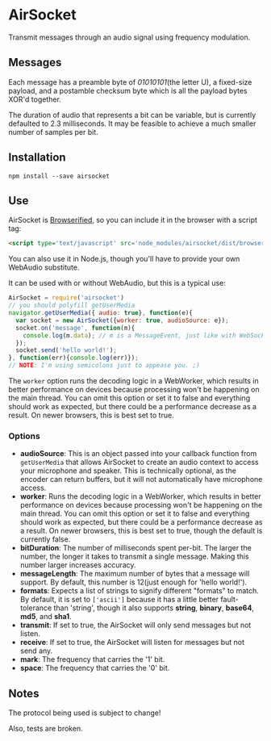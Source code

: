 AirSocket
=============

Transmit messages through an audio signal using frequency modulation.

## Messages
Each message has a preamble byte of *01010101*(the letter U), a fixed-size payload, and a postamble checksum byte which is all the payload bytes XOR'd together. 

The duration of audio that represents a bit can be variable, but is currently defaulted to 2.3 milliseconds.  It may be feasible to achieve a much smaller number of samples per bit.

## Installation
```npm install --save airsocket```

## Use

AirSocket is [Browserified](https://github.com/substack/node-browserify), so you can include it in the browser with a script tag:
```html
<script type='text/javascript' src='node_modules/airsocket/dist/browser/airsocket.js' />
```

You can also use it in Node.js, though you'll have to provide your own WebAudio substitute.

It can be used with or without WebAudio, but this is a typical use:

```javascript
AirSocket = require('airsocket')
// you should polyfill getUserMedia
navigator.getUserMedia({ audio: true}, function(e){
  var socket = new AirSocket({worker: true, audioSource: e});
  socket.on('message', function(m){
    console.log(m.data); // m is a MessageEvent, just like with WebSocket
  });
  socket.send('hello world!');
}, function(err){console.log(err)});
// NOTE: I'm using semicolons just to appease you. ;)
```

The `worker` option runs the decoding logic in a WebWorker, which results in better performance on devices because processing won't be happening on the main thread.  You can omit this option or set it to false and everything should work as expected, but there could be a performance decrease as a result.  On newer browsers, this is best set to true.

### Options

- **audioSource**: This is an object passed into your callback function from `getUserMedia` that allows AirSocket to create an audio context to access your microphone and speaker.  This is technically optional, as the encoder can return buffers, but it will not automatically have microphone access.
- **worker**: Runs the decoding logic in a WebWorker, which results in better performance on devices because processing won't be happening on the main thread.  You can omit this option or set it to false and everything should work as expected, but there could be a performance decrease as a result.  On newer browsers, this is best set to true, though the default is currently false.
- **bitDuration**: The number of milliseconds spent per-bit.  The larger the number, the longer it takes to transmit a single message.  Making this number larger increases accuracy.
- **messageLength**: The maximum number of bytes that a message will support.  By default, this number is 12(just enough for 'hello world!').
- **formats**: Expects a list of strings to signify different "formats" to match.  By default, it is set to `['ascii']` because it has a little better fault-tolerance than 'string', though it also supports **string**, **binary**, **base64**, **md5**, and **sha1**.
- **transmit**: If set to true, the AirSocket will only send messages but not listen.
- **receive**: If set to true, the AirSocket will listen for messages but not send any.
- **mark**: The frequency that carries the '1' bit.
- **space**: The frequency that carries the '0' bit.

## Notes
The protocol being used is subject to change!  

Also, tests are broken.